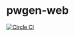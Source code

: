 pwgen-web
=========

[![Circle CI](https://circleci.com/gh/mazgi-sandbox/pwgen-web/tree/master.svg?style=svg)](https://circleci.com/gh/mazgi-sandbox/pwgen-web/tree/master)

